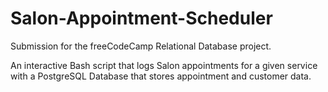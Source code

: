 # Salon-Appointment-Scheduler
Submission for the freeCodeCamp Relational Database project.

An interactive Bash script that logs Salon appointments for a given service with a PostgreSQL Database that stores appointment and customer data. 
